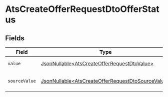 # AtsCreateOfferRequestDtoOfferStatus


## Fields

| Field                                                                                                                | Type                                                                                                                 | Required                                                                                                             | Description                                                                                                          | Example                                                                                                              |
| -------------------------------------------------------------------------------------------------------------------- | -------------------------------------------------------------------------------------------------------------------- | -------------------------------------------------------------------------------------------------------------------- | -------------------------------------------------------------------------------------------------------------------- | -------------------------------------------------------------------------------------------------------------------- |
| `value`                                                                                                              | [JsonNullable\<AtsCreateOfferRequestDtoValue>](../../models/components/AtsCreateOfferRequestDtoValue.md)             | :heavy_minus_sign:                                                                                                   | The status of the offer.                                                                                             | pending                                                                                                              |
| `sourceValue`                                                                                                        | [JsonNullable\<AtsCreateOfferRequestDtoSourceValue>](../../models/components/AtsCreateOfferRequestDtoSourceValue.md) | :heavy_minus_sign:                                                                                                   | The source value of the offer status.                                                                                | Pending                                                                                                              |